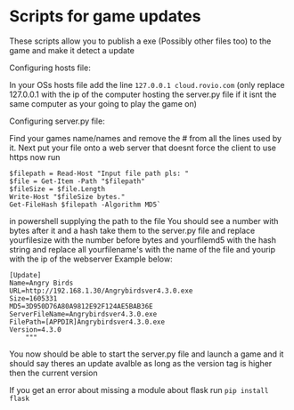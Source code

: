 # Scripts for game updates

These scripts allow you to publish a exe (Possibly other files too) to the game and make it detect a update

Configuring hosts file:

In your OSs hosts file add the line
`127.0.0.1 cloud.rovio.com` (only replace 127.0.0.1 with the ip of the computer hosting the server.py file if it isnt the same computer as your going to play the game on)

Configuring server.py file:

Find your games name/names and remove the # from all the lines used by it.
Next put your file onto a web server that doesnt force the client to use https now run 


```
$filepath = Read-Host "Input file path pls: "
$file = Get-Item -Path "$filepath"
$fileSize = $file.Length
Write-Host "$fileSize bytes."
Get-FileHash $filepath -Algorithm MD5`
```


in powershell supplying the path to the file
You should see a number with bytes after it and a hash take them to the server.py file and replace yourfilesize with the number before bytes and yourfilemd5 with the hash string and replace all yourfilename's with the name of the file and yourip with the ip of the webserver
Example below:


```
[Update]
Name=Angry Birds
URL=http://192.168.1.30/Angrybirdsver4.3.0.exe
Size=1605331
MD5=3D950D76A80A9812E92F124AE5BAB36E
ServerFileName=Angrybirdsver4.3.0.exe
FilePath=[APPDIR]Angrybirdsver4.3.0.exe
Version=4.3.0
    """
```


You now should be able to start the server.py file and launch a game and it should say theres an update avalble as long as the version tag is higher then the current version

If you get an error about missing a module about flask run `pip install flask`

